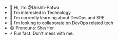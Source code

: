 - 👋 Hi, I’m @Drishti-Patwa
- 👀 I’m interested in Technology
- 🌱 I’m currently learning about DevOps and SRE
- 💞️ I’m looking to collaborate on DevOps related tech
- 😄 Pronouns: She/Her
- ⚡ Fun fact: Don't mess with me.

<!---
Drishti-Patwa/Drishti-Patwa is a ✨ special ✨ repository because its `README.md` (this file) appears on your GitHub profile.
You can click the Preview link to take a look at your changes.
--->
